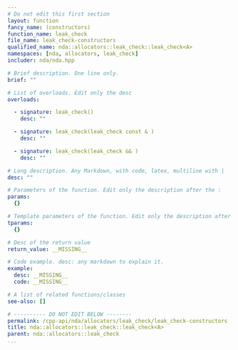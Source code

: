 ```yaml
---
# Do not edit this first section
layout: function
fancy_name: (constructors)
function_name: leak_check
file_name: leak_check-constructors
qualified_name: nda::allocators::leak_check::leak_check<A>
namespaces: [nda, allocators, leak_check]
includer: nda/nda.hpp

# Brief description. One line only.
brief: ""

# List of overloads. Edit only the desc
overloads:

  - signature: leak_check()
    desc: ""

  - signature: leak_check(leak_check const & )
    desc: ""

  - signature: leak_check(leak_check && )
    desc: ""

# Long description. Any Markdown, with code, latex, multiline with |
desc: ""

# Parameters of the function. Edit only the description after the :
params:
  {}

# Template parameters of the function. Edit only the description after the :
tparams:
  {}

# Desc of the return value
return_value: __MISSING__

# Code example. desc: any markdown to explain it.
example:
  desc: __MISSING__
  code: __MISSING__

# A list of related functions/classes
see-also: []

# ---------- DO NOT EDIT BELOW --------
permalink: /cpp-api/nda/allocators/leak_check/leak_check-constructors
title: nda::allocators::leak_check::leak_check<A>
parent: nda::allocators::leak_check
...
```



